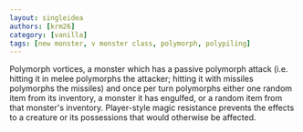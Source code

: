 ```yaml
---
layout: singleidea
authors: [krm26]
category: [vanilla]
tags: [new monster, v monster class, polymorph, polypiling]
---
```

Polymorph vortices, a monster which has a passive polymorph attack (i.e. hitting
it in melee polymorphs the attacker; hitting it with missiles polymorphs the
missiles) and once per turn polymorphs either one random item from its
inventory, a monster it has engulfed, or a random item from that monster's
inventory. Player-style magic resistance prevents the effects to a creature or
its possessions that would otherwise be affected.
